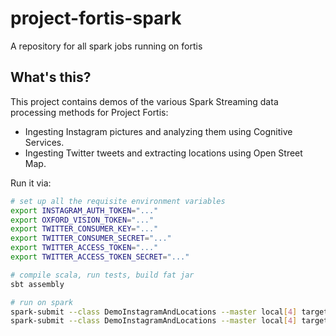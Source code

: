 # project-fortis-spark

A repository for all spark jobs running on fortis

## What's this? ##

This project contains demos of the various Spark Streaming data processing methods for Project Fortis:

- Ingesting Instagram pictures and analyzing them using Cognitive Services.
- Ingesting Twitter tweets and extracting locations using Open Street Map.

Run it via:

```sh
# set up all the requisite environment variables
export INSTAGRAM_AUTH_TOKEN="..."
export OXFORD_VISION_TOKEN="..."
export TWITTER_CONSUMER_KEY="..."
export TWITTER_CONSUMER_SECRET="..."
export TWITTER_ACCESS_TOKEN="..."
export TWITTER_ACCESS_TOKEN_SECRET="..."

# compile scala, run tests, build fat jar
sbt assembly

# run on spark
spark-submit --class DemoInstagramAndLocations --master local[4] target/scala-2.11/project-fortis-spark-assembly-0.0.1.jar instagram
spark-submit --class DemoInstagramAndLocations --master local[4] target/scala-2.11/project-fortis-spark-assembly-0.0.1.jar twitter
```
